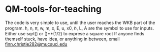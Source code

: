 # QM-tools-for-teaching
The code is very simple to use, until the user reaches the WKB part of the program.
h, n, π, w, m, x, E, u, x0, ℏ, L, A are the symbol to use for inputs. Either use sqrt() or ()**(1/2) to exprese a square root 
If anyone finds themself stuck, have idea, or anything in between, email finn.christie282@mucsuci.edu
